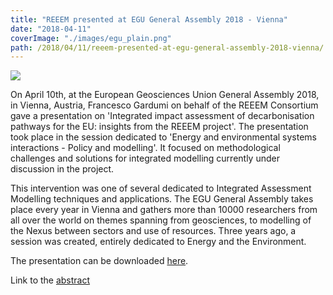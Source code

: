 ```yaml
---
title: "REEEM presented at EGU General Assembly 2018 - Vienna"
date: "2018-04-11"
coverImage: "./images/egu_plain.png"
path: /2018/04/11/reeem-presented-at-egu-general-assembly-2018-vienna/
---
```


[![](https://www.reeem.org/wp-content/uploads/2018/04/egu_plain.png)](https://www.egu.eu/)

On April 10th, at the European Geosciences Union General Assembly 2018, in Vienna, Austria, Francesco Gardumi on behalf of the REEEM Consortium gave a presentation on 'Integrated impact assessment of decarbonisation pathways for the EU: insights from the REEEM project'. The presentation took place in the session dedicated to 'Energy and environmental systems interactions - Policy and modelling'. It focused on methodological challenges and solutions for integrated modelling currently under discussion in the project.

This intervention was one of several dedicated to Integrated Assessment Modelling techniques and applications. The EGU General Assembly takes place every year in Vienna and gathers more than 10000 researchers from all over the world on themes spanning from geosciences, to modelling of the Nexus between sectors and use of resources. Three years ago, a session was created, entirely dedicated to Energy and the Environment.

The presentation can be downloaded [here](https://www.reeem.org/wp-content/uploads/2018/04/Gardumi-et-al_EGU2018.pdf).

Link to the [abstract](https://meetingorganizer.copernicus.org/EGU2018/EGU2018-17535.pdf)
